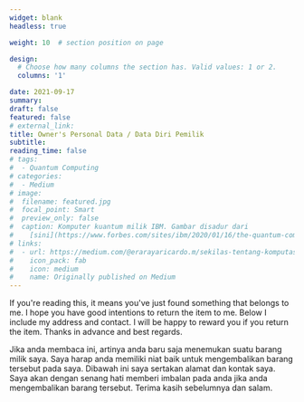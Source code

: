 ```yaml
---
widget: blank
headless: true

weight: 10  # section position on page

design:
  # Choose how many columns the section has. Valid values: 1 or 2.
  columns: '1'

date: 2021-09-17
summary: 
draft: false
featured: false
# external_link: 
title: Owner's Personal Data / Data Diri Pemilik
subtitle: 
reading_time: false
# tags:
#  - Quantum Computing
# categories:
#  - Medium
# image:
#  filename: featured.jpg
#  focal_point: Smart
#  preview_only: false
#  caption: Komputer kuantum milik IBM. Gambar disadur dari
#    [sini](https://www.forbes.com/sites/ibm/2020/01/16/the-quantum-computing-era-is-here-why-it-mattersand-how-it-may-change-our-world/?sh=37d40ac85c2b).
# links:
#  - url: https://medium.com/@erarayaricardo.m/sekilas-tentang-komputasi-kuantum-16a33cd4f86b
#    icon_pack: fab
#    icon: medium
#    name: Originally published on Medium
---
```


If you're reading this, it means you've just found something that belongs to me. I hope you have good intentions to return the item to me. Below I include my address and contact. I will be happy to reward you if you return the item. Thanks in advance and best regards. 

Jika anda membaca ini, artinya anda baru saja menemukan suatu barang milik saya. Saya harap anda memiliki niat baik untuk mengembalikan barang tersebut pada saya. Dibawah ini saya sertakan alamat dan kontak saya. Saya akan dengan senang hati memberi imbalan pada anda jika anda mengembalikan barang tersebut. Terima kasih sebelumnya dan salam.

<!--
Name / Nama                 &#58 Eraraya Ricardo Muten<br>
Address / Alamat            &#58 Perumahan Gema Pesona Depok blok X no. 20<br>
City / Kota                 &#58 Depok<br>
Province / Provinsi         &#58 Jawa Barat<br>
Country / Negara            &#58 Indonesia<br>
Phone Number / Nomor Telpon &#58 +62-812-1224-2740<br>
Email / Surel               &#58 eraraya.ricardo19@gmail.com
-->
